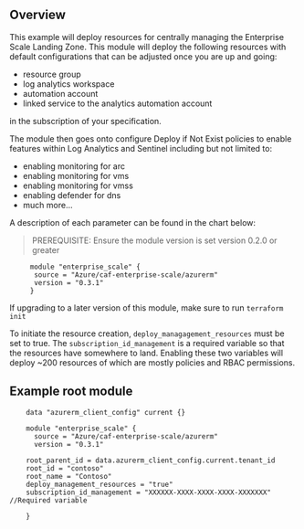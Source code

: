 ## Overview
This example will deploy resources for centrally managing the Enterprise Scale Landing Zone. This module will deploy the following resources with default configurations that can be adjusted once you are up and going:


* resource group
* log analytics workspace
* automation account
* linked service to the analytics automation account

in the subscription of your specification.  

The module then goes onto configure Deploy if Not Exist policies to enable features within Log Analytics and Sentinel including
but not limited to:
* enabling monitoring for arc
* enabling monitoring for vms
* enabling monitoring for vmss
* enabling defender for dns
* much more...

A description of each parameter can be found in the chart below:


> PREREQUISITE: Ensure the module version is set version  0.2.0 or greater
```hcl
     module "enterprise_scale" {
      source = "Azure/caf-enterprise-scale/azurerm"
      version = "0.3.1"
     }
```

If upgrading to a later version of this module, make sure to run `terraform init`

To initiate the resource creation,  `deploy_managagement_resources` must be set to true. The  `subscription_id_management` is a required variable so that the resources have somewhere to land. Enabling these two variables will deploy ~200 resources of which are mostly policies and RBAC permissions.

## Example root module
```hcl
    data "azurerm_client_config" current {}

    module "enterprise_scale" {
      source = "Azure/caf-enterprise-scale/azurerm"
      version = "0.3.1"

    root_parent_id = data.azurerm_client_config.current.tenant_id
    root_id = "contoso" 
    root_name = "Contoso"
    deploy_management_resources = "true" 
    subscription_id_management = "XXXXXX-XXXX-XXXX-XXXX-XXXXXXX" //Required variable
    
    }
```

